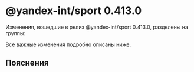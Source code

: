 # @yandex-int/sport 0.413.0

<!-- ЧЕЛОВЕЧЕСКОЕ ВСТУПЛЕНИЕ -->

Изменения, вошедшие в релиз @yandex-int/sport 0.413.0, разделены на группы:

Все важные изменения подробно описаны [ниже](#Пояснения).

## Пояснения

